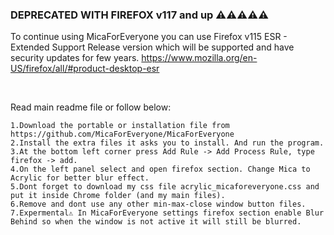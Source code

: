  ### DEPRECATED WITH FIREFOX v117 and up ⚠️⚠️⚠️⚠️⚠️
 To continue using MicaForEveryone you can use Firefox v115 ESR - Extended Support Release 
 version which will be supported and have security updates for few years.
 https://www.mozilla.org/en-US/firefox/all/#product-desktop-esr

<br>
 

Read main readme file or follow below:

    1.Download the portable or installation file from https://github.com/MicaForEveryone/MicaForEveryone
    2.Install the extra files it asks you to install. And run the program.
    3.At the bottom left corner press Add Rule -> Add Process Rule, type firefox -> add.
    4.On the left panel select and open firefox section. Change Mica to Acrylic for better blur effect.
    5.Dont forget to download my css file acrylic_micaforeveryone.css and put it inside Chrome folder (and my main files).
    6.Remove and dont use any other min-max-close window button files.
    7.Expermental⚠️ In MicaForEveryone settings firefox section enable Blur Behind so when the window is not active it will still be blurred.
